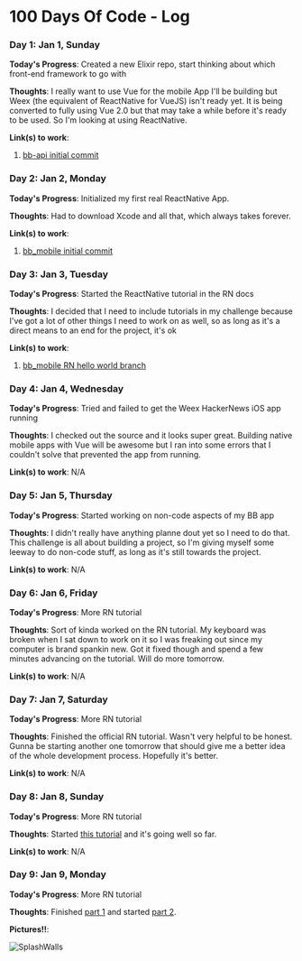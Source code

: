 # 100 Days Of Code - Log
<!---
### Day 0: February 30, 2016 (Example 2)
##### (delete me or comment me out)

**Today's Progress**: Fixed CSS, worked on canvas functionality for the app.

**Thoughts**: I really struggled with CSS, but, overall, I feel like I am slowly getting better at it. Canvas is still new for me, but I managed to figure out some basic functionality.

**Link(s) to work**: [Calculator App](http://www.example.com)
-->

### Day 1: Jan 1, Sunday

**Today's Progress**: Created a new Elixir repo, start thinking about which front-end framework to go with

**Thoughts**: I really want to use Vue for the mobile App I'll be building but Weex (the equivalent of ReactNative for VueJS) isn't ready yet. It is being converted to fully using Vue 2.0 but that may take a while before it's ready to be used. So I'm looking at using ReactNative.

**Link(s) to work**:

1. [bb-api initial commit](https://gitlab.com/sircharleswatson/bb-api/commit/fdb9c9b94c61bddd0b679784ba75924fed23ea0a)

### Day 2: Jan 2, Monday

**Today's Progress**: Initialized my first real ReactNative App.

**Thoughts**: Had to download Xcode and all that, which always takes forever. 

**Link(s) to work**:

1. [bb_mobile initial commit](https://gitlab.com/sircharleswatson/bb_mobile/commit/d6829e142a5afa64f5ed30b2974018a67c017049)

### Day 3: Jan 3, Tuesday

**Today's Progress**: Started the ReactNative tutorial in the RN docs

**Thoughts**: I decided that I need to include tutorials in my challenge because I've got a lot of other things I need to work on as well, so as long as it's a direct means to an end for the project, it's ok 

**Link(s) to work**:

1. [bb_mobile RN hello world branch](https://gitlab.com/sircharleswatson/bb_mobile/commit/9b70f9498f96bebbd8f15a479cfba52f88c40a8a)

### Day 4: Jan 4, Wednesday

**Today's Progress**: Tried and failed to get the Weex HackerNews iOS app running

**Thoughts**: I checked out the source and it looks super great. Building native mobile apps with Vue will be awesome but I ran into some errors that I couldn't solve that prevented the app from running.

**Link(s) to work**: N/A

### Day 5: Jan 5, Thursday

**Today's Progress**: Started working on non-code aspects of my BB app

**Thoughts**: I didn't really have anything planne dout yet so I need to do that. This challenge is all about building a project, so I'm giving myself some leeway to do non-code stuff, as long as it's still towards the project. 

**Link(s) to work**: N/A

### Day 6: Jan 6, Friday

**Today's Progress**: More RN tutorial

**Thoughts**: Sort of kinda worked on the RN tutorial. My keyboard was broken when I sat down to work on it so I was freaking out since my computer is brand spankin new. Got it fixed though and spend a few minutes advancing on the tutorial. Will do more tomorrow.

**Link(s) to work**: N/A

### Day 7: Jan 7, Saturday

**Today's Progress**: More RN tutorial

**Thoughts**: Finished the official RN tutorial. Wasn't very helpful to be honest. Gunna be starting another one tomorrow that should give me a better idea of the whole development process. Hopefully it's better.

**Link(s) to work**: N/A

### Day 8: Jan 8, Sunday

**Today's Progress**: More RN tutorial

**Thoughts**: Started [this tutorial](https://www.smashingmagazine.com/2016/04/the-beauty-of-react-native-building-your-first-ios-app-with-javascript-part-1/) and it's going well so far.

**Link(s) to work**: N/A

### Day 9: Jan 9, Monday

**Today's Progress**: More RN tutorial

**Thoughts**: Finished [part 1](https://www.smashingmagazine.com/2016/04/the-beauty-of-react-native-building-your-first-ios-app-with-javascript-part-1/) and started [part 2](https://www.smashingmagazine.com/2016/04/how-to-build-your-first-ios-app-with-javascript/).

**Pictures!!**:

![SplashWalls](https://raw.githubusercontent.com/sircharleswatson/100-days-of-code/blob/master/images/Screen%20Shot%202017-01-09%20at%2010.14.28%20PM.png)
